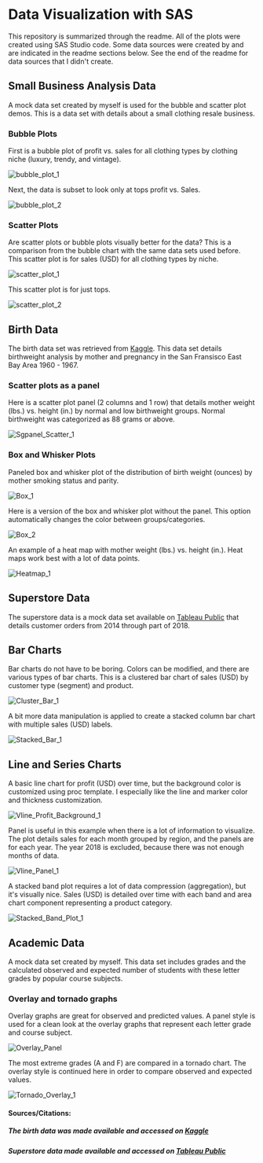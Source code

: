 # Data Visualization with SAS

This repository is summarized through the readme. All of the plots were created using SAS Studio code. Some data sources were created by and are indicated in the readme sections below. See the end of the readme for data sources that I didn't create.

## Small Business Analysis Data 
A mock data set created by myself is used for the bubble and scatter plot demos. This is a data set with details about a small clothing resale business. 

### Bubble Plots 

First is a bubble plot of profit vs. sales for all clothing types by clothing niche (luxury, trendy, and vintage).

![bubble_plot_1](Graphs_Plots/Bubble_Plot_1.png)

Next, the data is subset to look only at tops profit vs. Sales.

![bubble_plot_2](Graphs_Plots/Bubble_Plot_2.png)

### Scatter Plots

Are scatter plots or bubble plots visually better for the data? This is a comparison from the bubble chart with the same data sets used before. This scatter plot is for sales (USD) for all clothing types by niche.

![scatter_plot_1](Graphs_Plots/Scatter_Plot_1.png)

This scatter plot is for just tops.

![scatter_plot_2](Graphs_Plots/Scatter_Plot_2.png)

## Birth Data
The birth data set was retrieved from [Kaggle](https://www.kaggle.com/datasets/debjeetdas/babies-birth-weight). This data set details birthweight analysis by mother and pregnancy in the San Fransisco East Bay Area 1960 - 1967.

### Scatter plots as a panel

Here is a scatter plot panel (2 columns and 1 row) that details mother weight (lbs.) vs. height (in.) by normal and low birthweight groups. Normal birthweight was categorized as 88 grams or above. 

![Sgpanel_Scatter_1](Graphs_Plots/Sgpanel_Scatter_1.png)

### Box and Whisker Plots

Paneled box and whisker plot of the distribution of birth weight (ounces) by mother smoking status and parity.

![Box_1](Graphs_Plots/Box_1.png)

Here is a version of the box and whisker plot without the panel. This option automatically changes the color between groups/categories.

![Box_2](Graphs_Plots/Box_2.png)

An example of a heat map with mother weight (lbs.) vs. height (in.). Heat maps work best with a lot of data points. 

![Heatmap_1](Graphs_Plots/Heatmap_1.png)

## Superstore Data
The superstore data is a mock data set available on [Tableau Public](https://public.tableau.com/app/resources/sample-data) that details customer orders from 2014 through part of 2018. 

## Bar Charts

Bar charts do not have to be boring. Colors can be modified, and there are various types of bar charts. This is a clustered bar chart of sales (USD) by customer type (segment) and product. 

![Cluster_Bar_1](Graphs_Plots/Cluster_Bar_1.png)

A bit more data manipulation is applied to create a stacked column bar chart with multiple sales (USD) labels.

![Stacked_Bar_1](Graphs_Plots/Stacked_Bar_1.png)

## Line and Series Charts

A basic line chart for profit (USD) over time, but the background color is customized using proc template. I especially like the line and marker color and thickness customization.

![Vline_Profit_Background_1](Graphs_Plots/Vline_Profit_Background_1.png)

Panel is useful in this example when there is a lot of information to visualize. The plot details sales for each month grouped by region, and the panels are for each year. The year 2018 is excluded, because there was not enough months of data. 

![Vline_Panel_1](Graphs_Plots/Vline_Panel_1.png)

A stacked band plot requires a lot of data compression (aggregation), but it's visually nice. Sales (USD) is detailed over time with each band and area chart component representing a product category.

![Stacked_Band_Plot_1](Graphs_Plots/Stacked_Band_Plot_1.png)

## Academic Data
A mock data set created by myself. This data set includes grades and the calculated observed and expected number of students with these letter grades by popular course subjects. 

### Overlay and tornado graphs

Overlay graphs are great for observed and predicted values. A panel style is used for a clean look at the overlay graphs that represent each letter grade and course subject.

![Overlay_Panel](Graphs_Plots/Overlay_Panel.png)

The most extreme grades (A and F) are compared in a tornado chart. The overlay style is continued here in order to compare observed and expected values.

![Tornado_Overlay_1](Graphs_Plots/Tornado_Overlay_1.png)

#### Sources/Citations:
##### The birth data was made available and accessed on [Kaggle](https://www.kaggle.com/datasets/debjeetdas/babies-birth-weight) 
##### Superstore data made available and accessed on [Tableau Public](https://public.tableau.com/app/resources/sample-data)
